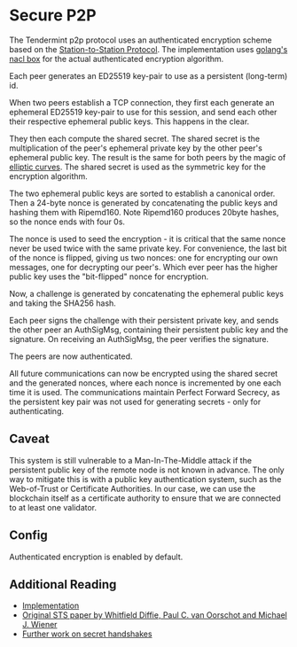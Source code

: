 # Secure P2P

The Tendermint p2p protocol uses an authenticated encryption scheme
based on the [Station-to-Station
Protocol](https://en.wikipedia.org/wiki/Station-to-Station_protocol).
The implementation uses
[golang's](https://godoc.org/golang.org/x/crypto/nacl/box) [nacl
box](http://nacl.cr.yp.to/box.html) for the actual authenticated
encryption algorithm.

Each peer generates an ED25519 key-pair to use as a persistent
(long-term) id.

When two peers establish a TCP connection, they first each generate an
ephemeral ED25519 key-pair to use for this session, and send each other
their respective ephemeral public keys. This happens in the clear.

They then each compute the shared secret. The shared secret is the
multiplication of the peer's ephemeral private key by the other peer's
ephemeral public key. The result is the same for both peers by the magic
of [elliptic
curves](https://en.wikipedia.org/wiki/Elliptic_curve_cryptography). The
shared secret is used as the symmetric key for the encryption algorithm.

The two ephemeral public keys are sorted to establish a canonical order.
Then a 24-byte nonce is generated by concatenating the public keys and
hashing them with Ripemd160. Note Ripemd160 produces 20byte hashes, so
the nonce ends with four 0s.

The nonce is used to seed the encryption - it is critical that the same
nonce never be used twice with the same private key. For convenience,
the last bit of the nonce is flipped, giving us two nonces: one for
encrypting our own messages, one for decrypting our peer's. Which ever
peer has the higher public key uses the "bit-flipped" nonce for
encryption.

Now, a challenge is generated by concatenating the ephemeral public keys
and taking the SHA256 hash.

Each peer signs the challenge with their persistent private key, and
sends the other peer an AuthSigMsg, containing their persistent public
key and the signature. On receiving an AuthSigMsg, the peer verifies the
signature.

The peers are now authenticated.

All future communications can now be encrypted using the shared secret
and the generated nonces, where each nonce is incremented by one each
time it is used. The communications maintain Perfect Forward Secrecy, as
the persistent key pair was not used for generating secrets - only for
authenticating.

## Caveat

This system is still vulnerable to a Man-In-The-Middle attack if the
persistent public key of the remote node is not known in advance. The
only way to mitigate this is with a public key authentication system,
such as the Web-of-Trust or Certificate Authorities. In our case, we can
use the blockchain itself as a certificate authority to ensure that we
are connected to at least one validator.

## Config

Authenticated encryption is enabled by default.

## Additional Reading

-   [Implementation](https://github.com/tendermint/tendermint/blob/64bae01d007b5bee0d0827ab53259ffd5910b4e6/p2p/conn/secret_connection.go#L47)
-   [Original STS paper by Whitfield Diffie, Paul C. van Oorschot and
    Michael J.
    Wiener](http://citeseerx.ist.psu.edu/viewdoc/download?doi=10.1.1.216.6107&rep=rep1&type=pdf)
-   [Further work on secret
    handshakes](https://dominictarr.github.io/secret-handshake-paper/shs.pdf)
